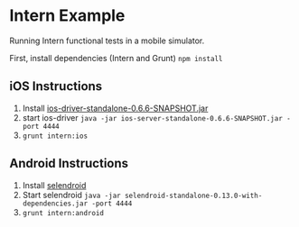 # Intern Example

Running Intern functional tests in a mobile simulator.

First, install dependencies (Intern and Grunt) `npm install`

## iOS Instructions

1. Install [ios-driver-standalone-0.6.6-SNAPSHOT.jar](http://ios-driver.github.io/ios-driver/?page=home)
1. start ios-driver `java -jar ios-server-standalone-0.6.6-SNAPSHOT.jar -port 4444`
1. `grunt intern:ios`

## Android Instructions

1. Install [selendroid](http://selendroid.io/setup.html)
1. Start selendroid `java -jar selendroid-standalone-0.13.0-with-dependencies.jar -port 4444`
1. `grunt intern:android`
